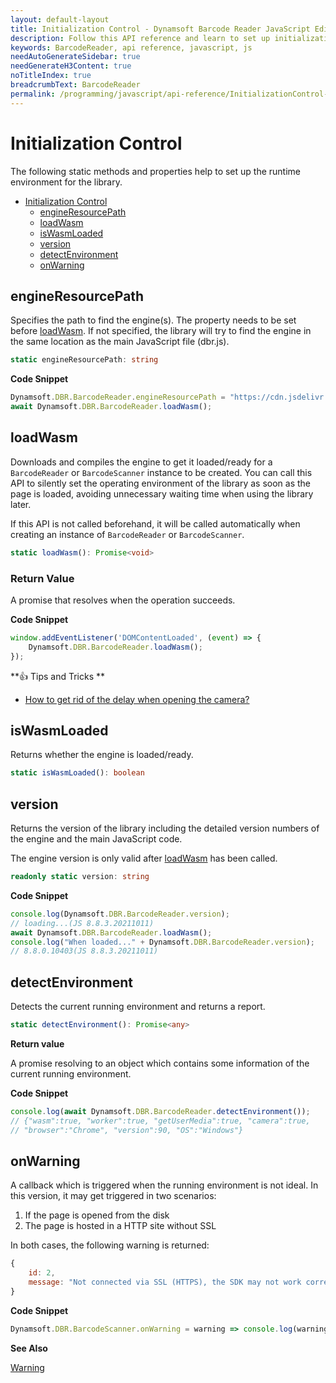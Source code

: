 ```yaml
---
layout: default-layout
title: Initialization Control - Dynamsoft Barcode Reader JavaScript Edition API
description: Follow this API reference and learn to set up initialization control functionality in Dynamsoft Barcode Reader JavaScript Edition.
keywords: BarcodeReader, api reference, javascript, js
needAutoGenerateSidebar: true
needGenerateH3Content: true
noTitleIndex: true
breadcrumbText: BarcodeReader
permalink: /programming/javascript/api-reference/InitializationControl-v9.6.31.html
---
```


# Initialization Control

The following static methods and properties help to set up the runtime environment for the library.

- [Initialization Control](#initialization-control)
  - [engineResourcePath](#engineresourcepath)
  - [loadWasm](#loadwasm)
  - [isWasmLoaded](#iswasmloaded)
  - [version](#version)
  - [detectEnvironment](#detectenvironment)
  - [onWarning](#onwarning)

## engineResourcePath

Specifies the path to find the engine(s). The property needs to be set before [loadWasm](#loadwasm). If not specified, the library will try to find the engine in the same location as the main JavaScript file (dbr.js).

```typescript
static engineResourcePath: string
```

**Code Snippet**

```js
Dynamsoft.DBR.BarcodeReader.engineResourcePath = "https://cdn.jsdelivr.net/npm/dynamsoft-javascript-barcode@9.3.1/dist/";
await Dynamsoft.DBR.BarcodeReader.loadWasm();
```

## loadWasm

Downloads and compiles the engine to get it loaded/ready for a `BarcodeReader` or `BarcodeScanner` instance to be created. You can call this API to silently set the operating environment of the library as soon as the page is loaded, avoiding unnecessary waiting time when using the library later.

If this API is not called beforehand, it will be called automatically when creating an instance of `BarcodeReader` or `BarcodeScanner`.

```typescript
static loadWasm(): Promise<void>
```

### Return Value

A promise that resolves when the operation succeeds.

**Code Snippet**

```js
window.addEventListener('DOMContentLoaded', (event) => {
    Dynamsoft.DBR.BarcodeReader.loadWasm();
});
```

**:+1: Tips and Tricks **

* [How to get rid of the delay when opening the camera?](../faq/delay-when-open-camera.md)

## isWasmLoaded

Returns whether the engine is loaded/ready.

```typescript
static isWasmLoaded(): boolean
```

## version

Returns the version of the library including the detailed version numbers of the engine and the main JavaScript code.

The engine version is only valid after [loadWasm](#loadwasm) has been called.

```typescript
readonly static version: string
```

**Code Snippet**

```js
console.log(Dynamsoft.DBR.BarcodeReader.version);
// loading...(JS 8.8.3.20211011)
await Dynamsoft.DBR.BarcodeReader.loadWasm();
console.log("When loaded..." + Dynamsoft.DBR.BarcodeReader.version);
// 8.8.0.10403(JS 8.8.3.20211011)
```

## detectEnvironment

Detects the current running environment and returns a report.

```typescript
static detectEnvironment(): Promise<any>
```

**Return value**

A promise resolving to an object which contains some information of the current running environment.

**Code Snippet**

```js
console.log(await Dynamsoft.DBR.BarcodeReader.detectEnvironment());
// {"wasm":true, "worker":true, "getUserMedia":true, "camera":true, 
// "browser":"Chrome", "version":90, "OS":"Windows"}
```

## onWarning

A callback which is triggered when the running environment is not ideal. In this version, it may get triggered in two scenarios:

1. If the page is opened from the disk
2. The page is hosted in a HTTP site without SSL

In both cases, the following warning is returned:

```js
{
    id: 2,
    message: "Not connected via SSL (HTTPS), the SDK may not work correctly."
}
```

**Code Snippet**

```js
Dynamsoft.DBR.BarcodeScanner.onWarning = warning => console.log(warning.message);
```

**See Also**

[Warning](interface/warning.md)


<!--
## _bUseFullFeature

Whether to use the full engine or the compact engine. The property needs to be set before [loadWasm](#loadwasm) or `createInstance`.

```typescript
static _bUseFullFeature: boolean
```

**Default value**

`true`

**Code Snippet**

```js
Dynamsoft.DBR.BarcodeReader._bUseFullFeature = true;
await Dynamsoft.DBR.BarcodeReader.loadWasm();
```

**See Also**

[What are the differences between the compact edition and the full edition?](../faq/differences-between-full-and-compact-editions.md)

-->